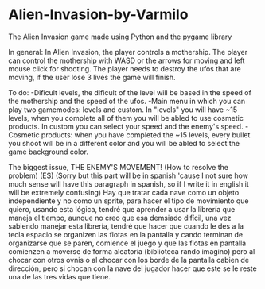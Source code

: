 # Alien-Invasion-by-Varmilo
The Alien Invasion game made using Python and the pygame library

In general:
In Alien Invasion, the player controls a mothership. The player can control the mothership
with WASD or the arrows for moving and left mouse click for shooting. The player needs to
destroy the ufos that are moving, if the user lose 3 lives the game will finish.

To do:
-Dificult levels, the dificult of the level will be based in the speed of the mothership
and the speed of the ufos.
-Main menu in which you can play two gamemodes: levels and custom. In "levels" you will
have ~15 levels, when you complete all of them you will be abled to use cosmetic products. In
custom you can select your speed and the enemy's speed.
-Cosmetic products: when you have completed the ~15 levels, every bullet you shoot will be
in a different color and you will be abled to select the game background color.

The biggest issue, THE ENEMY'S MOVEMENT! (How to resolve the problem) (ES)
(Sorry but this part will be in spanish 'cause I not sure how much sense will have this 
paragraph in spanish, so if I write it in english it will be extremely confusing)
Hay que tratar cada nave como un objeto independiente y no como un sprite, para hacer el
tipo de movimiento que quiero, usando esta lógica, tendré que aprender a usar la librería
que maneja el tiempo, aunque no creo que esa demsiado difícil, una vez sabiendo manejar esta
librería, tendré que hacer que cuando le des a la tecla espacio se organizen las flotas en la 
pantalla y cando terminan de organizarse que se paren, comience el juego y que las flotas en
pantalla comienzen a moverse de forma aleatoria (biblioteca rando imagino) pero al chocar 
con otros ovnis o al chocar con los borde de la pantalla cabien de dirección, pero si chocan
con la nave del jugador hacer que este se le reste una de las tres vidas que tiene.
